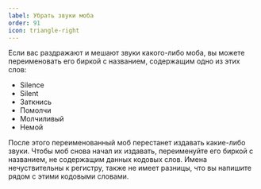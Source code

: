 ```yaml
---
label: Убрать звуки моба
order: 91
icon: triangle-right
---
```


Если вас раздражают и мешают звуки какого-либо моба, вы можете переименовать его биркой с названием, содержащим одно из этих слов:
- Silence
- Silent
- Заткнись
- Помолчи
- Молчиливый
- Немой

После этого переименованный моб перестанет издавать какие-либо звуки. Чтобы моб снова начал их издавать, переименуйте его биркой с названием, не содержащим данных кодовых слов.
Имена нечуствительны к регистру, также не имеет разницы, что вы напишите рядом с этими кодовыми словами.